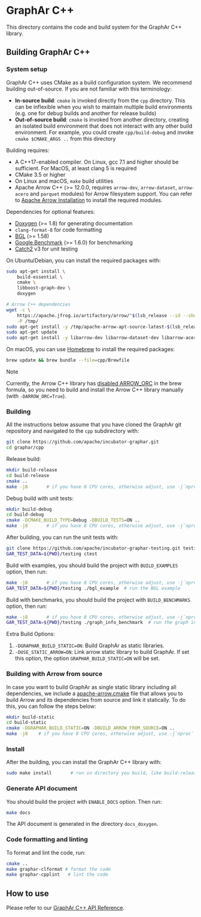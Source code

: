 # GraphAr C++

This directory contains the code and build system for the GraphAr C++ library.


## Building GraphAr C++

### System setup

GraphAr C++ uses CMake as a build configuration system. We recommend building
out-of-source. If you are not familiar with this terminology:

- **In-source build**: ``cmake`` is invoked directly from the ``cpp``
  directory. This can be inflexible when you wish to maintain multiple build
  environments (e.g. one for debug builds and another for release builds)
- **Out-of-source build**: ``cmake`` is invoked from another directory,
  creating an isolated build environment that does not interact with any other
  build environment. For example, you could create ``cpp/build-debug`` and
  invoke ``cmake $CMAKE_ARGS ..`` from this directory

Building requires:

- A C++17-enabled compiler. On Linux, gcc 7.1 and higher should be
  sufficient. For MacOS, at least clang 5 is required
- CMake 3.5 or higher
- On Linux and macOS, ``make`` build utilities
- Apache Arrow C++ (>= 12.0.0, requires `arrow-dev`, `arrow-dataset`, `arrow-acero` and `parquet` modules) for Arrow filesystem support. You can refer to [Apache Arrow Installation](https://arrow.apache.org/install/) to install the required modules.

Dependencies for optional features:

- [Doxygen](https://www.doxygen.nl/index.html) (>= 1.8) for generating documentation
- `clang-format-8` for code formatting
- [BGL](https://www.boost.org/doc/libs/1_80_0/libs/graph/doc/index.html) (>= 1.58)
- [Google Benchmark](https://github.com/google/benchmark) (>= 1.6.0) for benchmarking
- [Catch2](https://github.com/catchorg/Catch2) v3 for unit testing

On Ubuntu/Debian, you can install the required packages with:

```bash
sudo apt-get install \
    build-essential \
    cmake \
    libboost-graph-dev \
    doxygen

# Arrow C++ dependencies
wget -c \
    https://apache.jfrog.io/artifactory/arrow/"$(lsb_release --id --short | tr 'A-Z' 'a-z')"/apache-arrow-apt-source-latest-$(lsb_release --codename --short).deb \
    -P /tmp/
sudo apt-get install -y /tmp/apache-arrow-apt-source-latest-$(lsb_release --codename --short).deb
sudo apt-get update
sudo apt-get install -y libarrow-dev libarrow-dataset-dev libarrow-acero-dev libparquet-dev
```

On macOS, you can use [Homebrew](https://brew.sh) to install the required packages:
```bash
brew update && brew bundle --file=cpp/Brewfile
```
> [!NOTE]
> Currently, the Arrow C++ library has [disabled ARROW_ORC](https://github.com/Homebrew/homebrew-core/blob/4588359b7248b07379094de5310ee7ff89afa17e/Formula/a/apache-arrow.rb#L53) in the brew formula, so you need to build and install the Arrow C++ library manually (with `-DARROW_ORC=True`).

### Building

All the instructions below assume that you have cloned the GraphAr git
repository and navigated to the ``cpp`` subdirectory with:

```bash
git clone https://github.com/apache/incubator-graphar.git
cd graphar/cpp
```

Release build:

```bash
mkdir build-release
cd build-release
cmake ..
make -j8       # if you have 8 CPU cores, otherwise adjust, use -j`nproc` for all cores
```

Debug build with unit tests:

```bash
mkdir build-debug
cd build-debug
cmake -DCMAKE_BUILD_TYPE=Debug -DBUILD_TESTS=ON ..
make -j8       # if you have 8 CPU cores, otherwise adjust, use -j`nproc` for all cores
```

After building, you can run the unit tests with:

```bash
git clone https://github.com/apache/incubator-graphar-testing.git testing  # download the testing data
GAR_TEST_DATA=${PWD}/testing ctest
```

Build with examples, you should build the project with `BUILD_EXAMPLES` option, then run:

```bash
make -j8       # if you have 8 CPU cores, otherwise adjust, use -j`nproc` for all cores
GAR_TEST_DATA=${PWD}/testing ./bgl_example  # run the BGL example
```

Build with benchmarks, you should build the project with `BUILD_BENCHMARKS` option, then run:

```bash
make -j8       # if you have 8 CPU cores, otherwise adjust, use -j`nproc` for all cores
GAR_TEST_DATA=${PWD}/testing ./graph_info_benchmark  # run the graph info benchmark
```

Extra Build Options:

1. `-DGRAPHAR_BUILD_STATIC=ON`: Build GraphAr as static libraries.
2. `-DUSE_STATIC_ARROW=ON`: Link arrow static library to build GraphAr. If set this option, the option `GRAPHAR_BUILD_STATIC=ON` will be set.

### Building with Arrow from source
In case you want to build GraphAr as single static library including all dependencies, we include a [apache-arrow.cmake](cmake/apache-arrow.cmake) file that allows you to build Arrow and its dependencies from source and link it statically. To do this, you can follow the steps below:

```bash
mkdir build-static
cd build-static
cmake -DGRAPHAR_BUILD_STATIC=ON -DBUILD_ARROW_FROM_SOURCE=ON ..
make -j8    # if you have 8 CPU cores, otherwise adjust, use -j`nproc` for all cores
```

### Install

After the building, you can install the GraphAr C++ library with:

```bash
sudo make install       # run in directory you build, like build-release, build and so on
```

### Generate API document

You should build the project with `ENABLE_DOCS` option. Then run:

```bash
make docs
```

The API document is generated in the directory ``docs_doxygen``.

### Code formatting and linting

To format and lint the code, run:

```bash
cmake ..
make graphar-clformat # format the code
make graphar-cpplint   # lint the code
```

## How to use

Please refer to our [GraphAr C++ API Reference](https://graphar.apache.org/docs/category/c-library).
